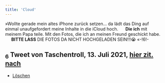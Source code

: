 ```yaml
---
title: 'Cloud'
---
```


»Wollte gerade mein altes iPhone zurück setzen... da lädt das Ding auf einmal unaufgefordert meine Inhalte in die iCloud hoch. &nbsp;&nbsp;&nbsp;&nbsp; **Die ich** mit meinem Papa teile. Mit den Fotos, die ich an meinen Freund geschickt habe. &nbsp;&nbsp;&nbsp;&nbsp; **BITTE LASS** DIE FOTOS DA NICHT HOCHGELADEN SEIN!!!😭   «-!6!-
## <sub class="subscript">**6**</sub> Tweet von Taschentroll, 13. Juli 2021, [hier zit. <u>nach</u>](https://twitter.com/Taschentroll/status/1414866541619949569?s=20)

* [Löschen](Deleting_de)

